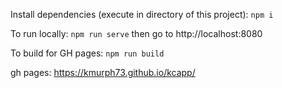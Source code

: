 Install dependencies (execute in directory of this project): `npm i`

To run locally: `npm run serve` then go to http://localhost:8080

To build for GH pages: `npm run build`

gh pages: https://kmurph73.github.io/kcapp/
